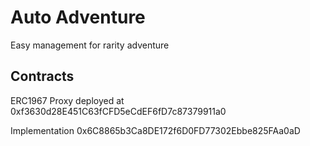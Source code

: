 # Auto Adventure

Easy management for rarity adventure

## Contracts

ERC1967 Proxy deployed at 0xf3630d28E451C63fCFD5eCdEF6fD7c87379911a0

Implementation
0x6C8865b3Ca8DE172f6D0FD77302Ebbe825FAa0aD

